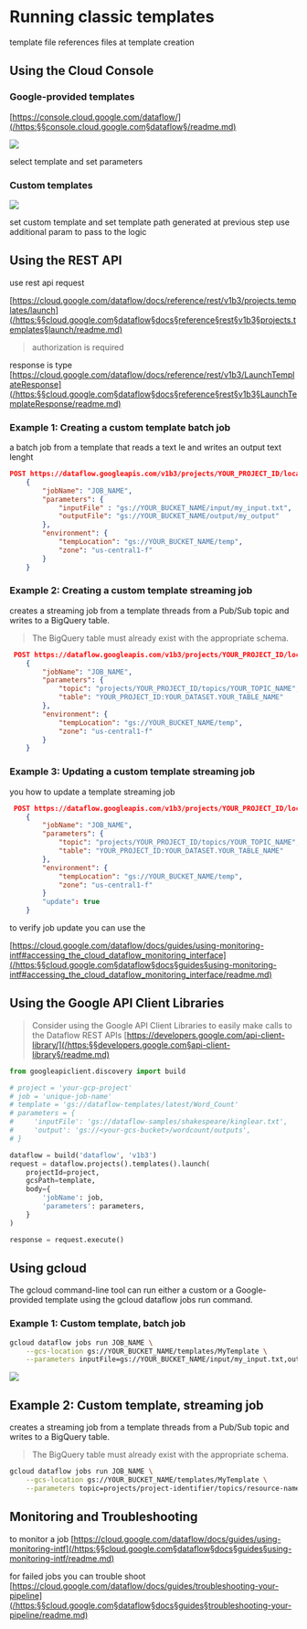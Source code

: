 # Running classic templates

template file references files at template creation

## Using the Cloud Console

### Google-provided templates

[https://console.cloud.google.com/dataflow/](/https:§§console.cloud.google.com§dataflow§/readme.md)

![](2021-06-18-19-37-11.png)

select template and set parameters

### Custom templates

![](2021-06-18-19-37-57.png)

set custom template and set template path generated at previous step
use additional param to pass to the logic

## Using the REST API

use rest api request

[https://cloud.google.com/dataflow/docs/reference/rest/v1b3/projects.templates/launch](/https:§§cloud.google.com§dataflow§docs§reference§rest§v1b3§projects.templates§launch/readme.md)
> authorization is required

response is type 
[https://cloud.google.com/dataflow/docs/reference/rest/v1b3/LaunchTemplateResponse](/https:§§cloud.google.com§dataflow§docs§reference§rest§v1b3§LaunchTemplateResponse/readme.md)

### Example 1: Creating a custom template batch job

a batch job from a template that reads a text le and writes an output text lenght 

```json
POST https://dataflow.googleapis.com/v1b3/projects/YOUR_PROJECT_ID/locations/LOCATION/templates:launch?gcsPath=gs://YOUR_BUCKET_NAME/templates/TemplateName
    {
        "jobName": "JOB_NAME",
        "parameters": {
            "inputFile" : "gs://YOUR_BUCKET_NAME/input/my_input.txt",
            "outputFile": "gs://YOUR_BUCKET_NAME/output/my_output"
        },
        "environment": {
            "tempLocation": "gs://YOUR_BUCKET_NAME/temp",
            "zone": "us-central1-f"
        }
    }
```

### Example 2: Creating a custom template streaming job

creates a streaming job from a template threads from a Pub/Sub topic and writes to a BigQuery table. 
> The BigQuery table must already exist with the appropriate schema. 

```json
 POST https://dataflow.googleapis.com/v1b3/projects/YOUR_PROJECT_ID/locations/LOCATION/templates:launch?gcsPath=gs://YOUR_BUCKET_NAME/templates/TemplateName
    {
        "jobName": "JOB_NAME",
        "parameters": {
            "topic": "projects/YOUR_PROJECT_ID/topics/YOUR_TOPIC_NAME",
            "table": "YOUR_PROJECT_ID:YOUR_DATASET.YOUR_TABLE_NAME"
        },
        "environment": {
            "tempLocation": "gs://YOUR_BUCKET_NAME/temp",
            "zone": "us-central1-f"
        }
    }
```

### Example 3: Updating a custom template streaming job

you how to update a template streaming job

```json
 POST https://dataflow.googleapis.com/v1b3/projects/YOUR_PROJECT_ID/locations/LOCATION/templates:launch?gcsPath=gs://YOUR_BUCKET_NAME/templates/TemplateName
    {
        "jobName": "JOB_NAME",
        "parameters": {
            "topic": "projects/YOUR_PROJECT_ID/topics/YOUR_TOPIC_NAME",
            "table": "YOUR_PROJECT_ID:YOUR_DATASET.YOUR_TABLE_NAME"
        },
        "environment": {
            "tempLocation": "gs://YOUR_BUCKET_NAME/temp",
            "zone": "us-central1-f"
        }
        "update": true
    }
```

to verify job update you can use the 

[https://cloud.google.com/dataflow/docs/guides/using-monitoring-intf#accessing_the_cloud_dataflow_monitoring_interface](/https:§§cloud.google.com§dataflow§docs§guides§using-monitoring-intf#accessing_the_cloud_dataflow_monitoring_interface/readme.md)

## Using the Google API Client Libraries

> Consider using the Google API Client Libraries to easily make calls to the Dataflow REST APIs
[https://developers.google.com/api-client-library/](/https:§§developers.google.com§api-client-library§/readme.md)

```python
from googleapiclient.discovery import build

# project = 'your-gcp-project'
# job = 'unique-job-name'
# template = 'gs://dataflow-templates/latest/Word_Count'
# parameters = {
#     'inputFile': 'gs://dataflow-samples/shakespeare/kinglear.txt',
#     'output': 'gs://<your-gcs-bucket>/wordcount/outputs',
# }

dataflow = build('dataflow', 'v1b3')
request = dataflow.projects().templates().launch(
    projectId=project,
    gcsPath=template,
    body={
        'jobName': job,
        'parameters': parameters,
    }
)

response = request.execute()
```

## Using gcloud

The gcloud command-line tool can run either a custom or a Google-provided template using the gcloud dataflow jobs run command.

### Example 1: Custom template, batch job

```bash
gcloud dataflow jobs run JOB_NAME \
    --gcs-location gs://YOUR_BUCKET_NAME/templates/MyTemplate \
    --parameters inputFile=gs://YOUR_BUCKET_NAME/input/my_input.txt,outputFile=gs://YOUR_BUCKET_NAME/output/my_output
```

![](2021-06-18-19-54-51.png)

## Example 2: Custom template, streaming job

creates a streaming job from a template threads from a Pub/Sub topic and writes to a BigQuery table. 
> The BigQuery table must already exist with the appropriate schema. 

```bash
gcloud dataflow jobs run JOB_NAME \
    --gcs-location gs://YOUR_BUCKET_NAME/templates/MyTemplate \
    --parameters topic=projects/project-identifier/topics/resource-name,table=my_project:my_dataset.my_table_name
```


## Monitoring and Troubleshooting

to monitor a job
[https://cloud.google.com/dataflow/docs/guides/using-monitoring-intf](/https:§§cloud.google.com§dataflow§docs§guides§using-monitoring-intf/readme.md)

for failed jobs you can trouble shoot
[https://cloud.google.com/dataflow/docs/guides/troubleshooting-your-pipeline](/https:§§cloud.google.com§dataflow§docs§guides§troubleshooting-your-pipeline/readme.md)
